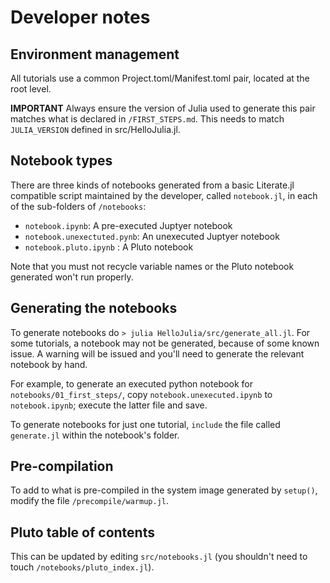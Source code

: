 # Developer notes


## Environment management

All tutorials use a common Project.toml/Manifest.toml pair, located at
the root level.

**IMPORTANT** Always ensure the version of Julia used to generate this pair matches what
is declared in `/FIRST_STEPS.md`. This needs to match `JULIA_VERSION` defined in
src/HelloJulia.jl.


## Notebook types

There are three kinds of notebooks generated from a basic Literate.jl
compatible script maintained by the developer, called `notebook.jl`,
in each of the sub-folders of `/notebooks`:

- `notebook.ipynb`: A pre-executed Juptyer notebook
- `notebook.unexectuted.pynb`: An unexecuted Juptyer notebook 
- `notebook.pluto.ipynb` : A Pluto notebook

Note that you must not recycle variable names or the Pluto notebook
generated won't run properly. 


## Generating the notebooks

To generate notebooks do `> julia HelloJulia/src/generate_all.jl`. For some tutorials, a
notebook may not be generated, because of some known issue. A warning will be issued and
you'll need to generate the relevant notebook by hand.

For example, to generate an executed python notebook for `notebooks/01_first_steps/`, copy
`notebook.unexecuted.ipynb` to `notebook.ipynb`; execute the latter file and save.

To generate notebooks for just one tutorial, `include` the file called
`generate.jl` within the notebook's folder.

## Pre-compilation

To add to what is pre-compiled in the system image generated by
`setup()`, modify the file `/precompile/warmup.jl`.


## Pluto table of contents

This can be updated by editing `src/notebooks.jl` (you shouldn't need
to touch `/notebooks/pluto_index.jl`).


